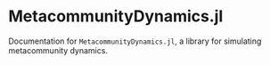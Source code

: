 # MetacommunityDynamics.jl

Documentation for `MetacommunityDynamics.jl`, a library for simulating
metacommunity dynamics. 

